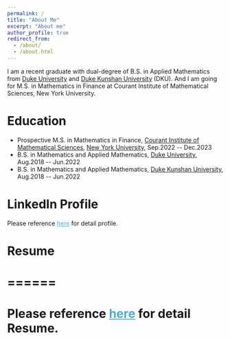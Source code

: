 ```yaml
---
permalink: /
title: "About Me"
excerpt: "About me"
author_profile: true
redirect_from: 
  - /about/
  - /about.html
---
```


I am a recent graduate with dual-degree of B.S. in Applied Mathematics from [Duke University](https://duke.edu) and [Duke Kunshan University](https://dukekunshan.edu.cn) (DKU). And I am going for M.S. in Mathematics in Finance at Courant Institute of Mathematical Sciences, New York University.

Education
======
* Prospective M.S. in Mathematics in Finance, [Courant Institute of Mathematical Sciences](https://cims.nyu.edu), [New York University](https://www.nyu.edu), Sep.2022 -- Dec.2023
* B.S. in Mathematics and Applied Mathematics, [Duke University](https://duke.edu), Aug.2018 -- Jun.2022
* B.S. in Mathematics and Applied Mathematics, [Duke Kunshan University](https://dukekunshan.edu.cn), Aug.2018 -- Jun.2022

LinkedIn Profile
======
Please reference <A href="linkedin.com/in/youran-pan" style="color: #52adc8; text-decoration=underline">here</A> for detail profile.

# Resume
# ======
# Please reference <A href="https://YRPan1999.github.io/publications/Youran Pan_Resume.pdf" style="color: #52adc8; text-decoration=underline">here</A> for detail Resume.

